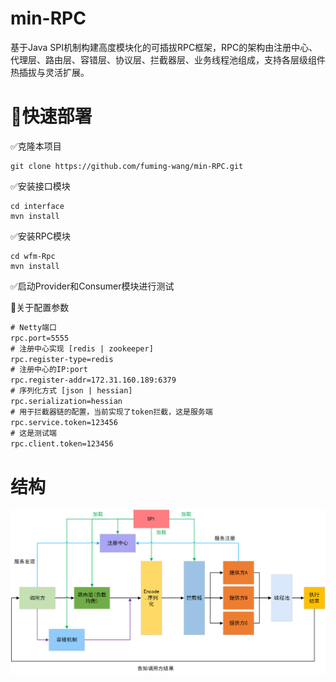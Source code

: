 # min-RPC

基于Java SPI机制构建高度模块化的可插拔RPC框架，RPC的架构由注册中心、代理层、路由层、容错层、协议层、拦截器层、业务线程池组成，支持各层级组件热插拔与灵活扩展。



# &#x1F680;快速部署

✅克隆本项目

```
git clone https://github.com/fuming-wang/min-RPC.git
```

✅安装接口模块

```
cd interface
mvn install
```

✅安装RPC模块

```
cd wfm-Rpc
mvn install
```

✅启动Provider和Consumer模块进行测试

🚩关于配置参数

```xml
# Netty端口
rpc.port=5555
# 注册中心实现 [redis | zookeeper]
rpc.register-type=redis
# 注册中心的IP:port
rpc.register-addr=172.31.160.189:6379
# 序列化方式 [json | hessian]
rpc.serialization=hessian
# 用于拦截器链的配置，当前实现了token拦截，这是服务端
rpc.service.token=123456
# 这是测试端
rpc.client.token=123456
```



# 结构

![](./asset/rpc.png)



